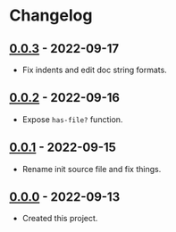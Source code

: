 # Changelog

## [0.0.3] - 2022-09-17
- Fix indents and edit doc string formats.

## [0.0.2] - 2022-09-16
- Expose `has-file?` function.

## [0.0.1] - 2022-09-15
- Rename init source file and fix things.

## [0.0.0] - 2022-09-13
- Created this project.

[0.0.3]: https://github.com/meinside/janet-httprequest/compare/v0.0.2...v0.0.3
[0.0.2]: https://github.com/meinside/janet-httprequest/compare/v0.0.1...v0.0.2
[0.0.1]: https://github.com/meinside/janet-httprequest/compare/v0.0.0...v0.0.1
[0.0.0]: https://github.com/meinside/janet-httprequest/releases/tag/v0.0.0
